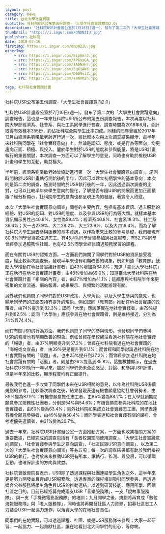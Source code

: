 ```yaml
---
layout: post
category: news
title: 台北大學社會實踐
subtitle: 社科院USR公布第五份調查-「大學生社會實踐意向2.0」
description: "社科院USR計畫辦公室於7月16日(週一)，發布了第二次的「大學生社會實踐意向」調查報告..."
thumbnail: "https://i.imgur.com/dNDN2IU.jpg"
publisher: 社科院
date: 2018-07-16
firstImg: https://i.imgur.com/dNDN2IU.jpg
otherImg:
    - src: https://i.imgur.com/EipAmrJ.jpg
    - src: https://i.imgur.com/4P6asGA.jpg
    - src: https://i.imgur.com/1AbNaHr.jpg
    - src: https://i.imgur.com/5gXjAWX.jpg
    - src: https://i.imgur.com/D609viZ.jpg
    - src: https://i.imgur.com/Y8N0M2h.jpg

tags: 社科院社會實踐計畫
---
```


社科院USR公布第五份調查-「大學生社會實踐意向2.0」

社科院USR計畫辦公室於7月16日(週一)，發布了第二次的「大學生社會實踐意向」調查報告，這也是一年來社科院USR所公布的第五份調查報告，本次再度以社科院大學部經濟系、社會系、與社工系同學進行普查，調查時間為2018年6月，合計取得有效樣本355份，約佔社科院全院學生比率四成。同樣的問卷曾經於2017年12月由經濟系劉曦敏老師進行過一次，經比較本次與上次調查結果顯示，這半年來社科院同學在「社會實踐意向」上，無論是認知、態度、或是行為等面向，均更趨向正面、積極、與投入。鑒於學生對於USR的態度和參與能量，將是USR計畫執行的重要關鍵，本次調查一方面可以了解學生的意見，同時也有助於檢視USR計畫和學生的互動，助益極大。

半年前，經濟系劉曦敏老師曾協助進行第一次「大學生社會實踐意向調查」，施測時間約於USR計畫執行開始後的半年，因此可以建立初期學生的基本意向；本次則是第二次的調查，施測時間約於USR執行後的一年，因此透過兩次調查的比對，也可以比較半年來學生意向的變化，了解是否有隨USR的開展而更加正面積極？經分析顯示，社科院學生的意向也都呈現正向的發展，著實令人欣慰。

本次「大學生社會實踐意向調查」問卷的主要內容，包括有基本資訊、過去服務的經驗、對USR的認知、對USR的態度、以及參與USR的行為等大類。就樣本基本資訊顯示男性占40.6%、女性為59.4%；經濟系40.8%、社會系18.3%、社工系36.6%；大一占27.9%、大二28.2%、大三23.9%、以及大四19.4%。而為了解社科院大學生過去參與服務的基本資訊，以作為未來比較的參考基礎，我們發現有80.8%同學曾經擔任過志工、有45.4%同學曾經參加過社區服務、有52.7%同學曾經參加過服務性社團、也有42.5%同學曾經修讀過服務學習的課程。

而在有關對USR的認知方面，一方面我們詢問了同學們對於USR的資訊接受程度，經比較兩次調查後，發現半年來也有明顯改善的現象，例如知道「教育部」鼓勵大學推動在地社會實踐計畫者，由43%增加為64.8%；知道「臺北大學社科院」正在執行在地社會實踐計畫者，由48%增加為69.0%；知道臺北大學社科院在地社會實踐計畫「相關的內容」者，由27%增加為41.1%；這都應與社科院半年來更密集的文宣流通、網站報導、成果展示、與頻繁的活動辦理有關。

另外我們也詢問了同學們對於USR政策、大學角色、以及大學生參與的意見，也顯示同學們的正面支持有提升的現象。例如認同「教育部」推動在地社會實踐的政策者，由74%提升到82.3%；認同「大學」應該落實在地社會實踐者，由79%提升到82.5%；認同「大學生」應該參與在地社會實踐者，則是維持接近，分別為74%與74.4%。

而在有關USR的行為方面，我們也詢問了同學的參與情形，也發現同學們參與USR的程度也有明顯改善的現象。例如曾經在學校網站看過社科院在地社會實踐的「報導」者，由37%明顯提升到57.2%；曾經在社科院看過在地社會實踐的「海報或文宣品」者，由39%更是提升到61.1%；而曾經和同學討論過社科院在地社會實踐有關的「議題」者，也由25%提升到37.2%；而曾經參加過社科院在地社會實踐有關的「活動」者，則是由26%提高到35.8%。這些數據顯示，在過去社科院USR執行一年以來，雖然同學們仍未全面感受、討論、和參與USR計畫，但是半年來的比較，顯示程度均有正面提升。

最後我們也進一步收集了同學們未來在USR相關的意見，以作為社科院USR後續規劃的參考，比較兩次調查之後，結果發現表達有機會願意協助社會弱勢者，由89%變為87.9%；有機會願意擔任志工者，由85%變為88.2%；在大學就讀期間願意參加服務性社團者，分別是54%與54.6%；有機會願意參與社科院的在地社會實踐者，由60%變為63.4%；另外社科院如果成立社會實踐志工團，同學表達有機會願意參與者，由49%變為50.4%；而同學表達和社會實踐有關的課程、會考慮優先選讀者，由31%變為30.7%。

過去一年來，社科院USR計畫辦公室一方面推動方案，一方面也收集相關方案的重要數據，已經完成的調查包括有「長者校園空間使用調查」、「大學生社會實踐意向調查」、「社會實踐參與學生之意向調查」、「社區民眾USR意向調查」、以及第二次的「大學生社會實踐意向調查」等共五項；每一次的調查結果都有助於我們檢視USR的執行，也對於未來推動USR更有所本，讓執行、監測、與發展，可以循環互動，也確保計畫的方向與效益。

社科院曾敏傑院長表示，USR除了透過課程與社團連結學生角色之外，這半年來更是努力開發並且育成USR服務隊，透過專業的課程培訓吸引同學參與，再透過媒合公益服務將學生角色與USR的推動連結，以達到研習技能、應用所學、回饋社區之目的。目前已經招募完成兩支USR「音樂服務隊」、一支「說故事服務隊」、與一支「手機微電影服務隊」的培訓；九月開學之後，規劃將再育成「數位海報服務隊」與「老人服務隊」，同時也將再開發社區人力資源，招募社區志工人力結合USR一起協力運作，以落實大學的在地社會責任。

同學們的在地實踐，可以透過課程、社團、或是USR服務隊來參與；大家一起研習、一起協力、一起貢獻社區，讓在地看到北大同學們的用心，等你喲。